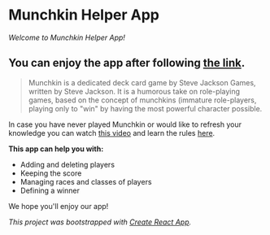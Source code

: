 # Munchkin Helper App

*Welcome to Munchkin Helper App!*

## You can enjoy the app after following [the link](https://olgavolosevich.github.io/Munchkin-Game-Helper-React-App/).


> Munchkin is a dedicated deck card game by Steve Jackson Games, written by Steve Jackson. It is a humorous take on role-playing games, based on the concept of munchkins (immature role-players, playing only to "win" by having the most powerful character possible.

In case you have never played Munchkin or would like to refresh your knowledge you can watch [this video](https://youtu.be/WTFCWILpEo8) 
and learn the rules [here](https://gamerules.com/rules/munchkin-card-game/).

**This app can help you with:**

- Adding and deleting players
- Keeping the score
- Managing races and classes of players
- Defining a winner

We hope you'll enjoy our app! 

*This project was bootstrapped with [Create React App](https://github.com/facebook/create-react-app).*



